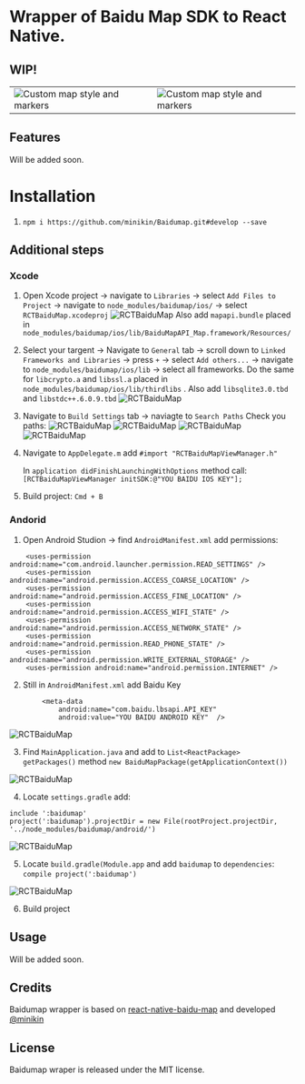 # Wrapper of Baidu Map SDK to React Native.

## WIP!


|      |  |
| ---      | ---       |
| ![Custom map style and markers](https://image.ibb.co/nA6pAm/ios2.png) | ![Custom map style and markers](https://image.ibb.co/cz3iqm/wwe.png) |

## Features

Will be added soon.

# Installation

1. `npm i https://github.com/minikin/Baidumap.git#develop --save`

## Additional steps
### Xcode

1. Open Xcode project -> navigate to `Libraries` -> select `Add Files to Project` -> navigate to `node_modules/baidumap/ios/` ->
select `RCTBaiduMap.xcodeproj`
![RCTBaiduMap](https://image.ibb.co/dKaQGR/b1.png)
Also add `mapapi.bundle` placed in `node_modules/baidumap/ios/lib/BaiduMapAPI_Map.framework/Resources/`

2. Select your targent -> Navigate to `General` tab -> scroll down to `Linked Frameworks and Libraries` -> press `+` -> select `Add others...` -> navigate to  `node_modules/baidumap/ios/lib` -> select all frameworks.
Do the same for `libcrypto.a` and `libssl.a` placed in `node_modules/baidumap/ios/lib/thirdlibs` . Also add `libsqlite3.0.tbd` and `libstdc++.6.0.9.tbd`
![RCTBaiduMap](https://image.ibb.co/gS3HVm/b2.png)
3. Navigate to `Build Settings` tab -> naviagte to `Search Paths`
Check you paths:
![RCTBaiduMap](https://image.ibb.co/nHUo36/3_1.png)
![RCTBaiduMap](https://image.ibb.co/jgeXVm/3_2.png)
![RCTBaiduMap](https://image.ibb.co/j8WqGR/3_3.png)
![RCTBaiduMap](https://image.ibb.co/iCBCVm/3_4.png)
4. Navigate to `AppDelegate.m` add  `#import "RCTBaiduMapViewManager.h"`

    In `application didFinishLaunchingWithOptions` method call:
    `[RCTBaiduMapViewManager initSDK:@"YOU BAIDU IOS KEY"];`

5. Build project: `Cmd + B`

### Andorid

1. Open Android Studion  -> find `AndroidManifest.xml` add permissions:
```
    <uses-permission android:name="com.android.launcher.permission.READ_SETTINGS" />
    <uses-permission android:name="android.permission.ACCESS_COARSE_LOCATION" />
    <uses-permission android:name="android.permission.ACCESS_FINE_LOCATION" />
    <uses-permission android:name="android.permission.ACCESS_WIFI_STATE" />
    <uses-permission android:name="android.permission.ACCESS_NETWORK_STATE" />
    <uses-permission android:name="android.permission.READ_PHONE_STATE" />
    <uses-permission android:name="android.permission.WRITE_EXTERNAL_STORAGE" />
    <uses-permission android:name="android.permission.INTERNET" />
```

2. Still in `AndroidManifest.xml` add Baidu Key

```
        <meta-data
            android:name="com.baidu.lbsapi.API_KEY"
            android:value="YOU BAIDU ANDROID KEY"  />
```

![RCTBaiduMap](https://image.ibb.co/jfzPD6/1.png)

3.  Find `MainApplication.java` and add to `List<ReactPackage> getPackages()` method `new BaiduMapPackage(getApplicationContext())`

![RCTBaiduMap](https://image.ibb.co/gDcpfm/2.png)

4. Locate `settings.gradle` add:
```
include ':baidumap'
project(':baidumap').projectDir = new File(rootProject.projectDir, '../node_modules/baidumap/android/')
```
![RCTBaiduMap](https://image.ibb.co/ne09fm/3.png)

5.  Locate `build.gradle(Module.app` and add `baidumap` to `dependencies`: `compile project(':baidumap')`

![RCTBaiduMap](https://image.ibb.co/gVaLmR/4.png)

6. Build project

## Usage

Will be added soon.


## Credits

Baidumap wrapper is based on [react-native-baidu-map](https://github.com/lovebing/react-native-baidu-map) and developed [@minikin](https://twitter.com/minikin)

## License

Baidumap wraper is released under the MIT license.